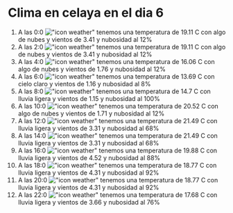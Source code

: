 # Clima en celaya en el dia 6

1. A las 0:0 !["icon weather"](http://openweathermap.org/img/w/02n.png) tenemos una temperatura de 19.11 C con algo de nubes y  vientos de 3.41 y nubosidad al 12%
1. A las 2:0 !["icon weather"](http://openweathermap.org/img/w/02n.png) tenemos una temperatura de 19.11 C con algo de nubes y  vientos de 3.41 y nubosidad al 12%
1. A las 4:0 !["icon weather"](http://openweathermap.org/img/w/02n.png) tenemos una temperatura de 16.06 C con algo de nubes y  vientos de 1.76 y nubosidad al 12%
1. A las 6:0 !["icon weather"](http://openweathermap.org/img/w/02n.png) tenemos una temperatura de 13.69 C con cielo claro y  vientos de 1.16 y nubosidad al 8%
1. A las 8:0 !["icon weather"](http://openweathermap.org/img/w/10d.png) tenemos una temperatura de 14.7 C con lluvia ligera y  vientos de 1.15 y nubosidad al 100%
1. A las 10:0 !["icon weather"](http://openweathermap.org/img/w/02d.png) tenemos una temperatura de 20.52 C con algo de nubes y  vientos de 1.71 y nubosidad al 12%
1. A las 12:0 !["icon weather"](http://openweathermap.org/img/w/10d.png) tenemos una temperatura de 21.49 C con lluvia ligera y  vientos de 3.31 y nubosidad al 68%
1. A las 14:0 !["icon weather"](http://openweathermap.org/img/w/10d.png) tenemos una temperatura de 21.49 C con lluvia ligera y  vientos de 3.31 y nubosidad al 68%
1. A las 16:0 !["icon weather"](http://openweathermap.org/img/w/10d.png) tenemos una temperatura de 19.88 C con lluvia ligera y  vientos de 4.52 y nubosidad al 88%
1. A las 18:0 !["icon weather"](http://openweathermap.org/img/w/10d.png) tenemos una temperatura de 18.77 C con lluvia ligera y  vientos de 4.31 y nubosidad al 92%
1. A las 20:0 !["icon weather"](http://openweathermap.org/img/w/10n.png) tenemos una temperatura de 18.77 C con lluvia ligera y  vientos de 4.31 y nubosidad al 92%
1. A las 22:0 !["icon weather"](http://openweathermap.org/img/w/10n.png) tenemos una temperatura de 17.68 C con lluvia ligera y  vientos de 3.66 y nubosidad al 76%
